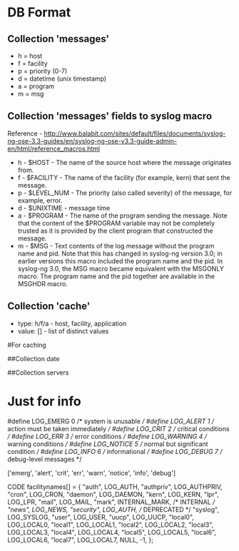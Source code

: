 DB Format
=========

Collection 'messages'
---------------------

* h = host
* f = facility
* p = priority (0-7)
* d = datetime (unix timestamp)
* a = program
* m = msg

Collection 'messages' fields to syslog macro
--------------------------------------------

Reference - http://www.balabit.com/sites/default/files/documents/syslog-ng-ose-3.3-guides/en/syslog-ng-ose-v3.3-guide-admin-en/html/reference_macros.html

* h - $HOST      - The name of the source host where the message originates from.
* f - $FACILITY  - The name of the facility (for example, kern) that sent the message.
* p - $LEVEL_NUM - The priority (also called severity) of the message, for example, error.
* d - $UNIXTIME  - message time
* a - $PROGRAM   - The name of the program sending the message.
                   Note that the content of the $PROGRAM variable may not be completely trusted as it is provided
                   by the client program that constructed the message.
* m - $MSG       - Text contents of the log message without the program name and pid.
                   Note that this has changed in syslog-ng version 3.0; in earlier versions this macro included the
                   program name and the pid. In syslog-ng 3.0, the MSG macro became equivalent with the MSGONLY macro.
                   The program name and the pid together are available in the MSGHDR macro.

Collection 'cache'
-----------------

* type: h/f/a - host, facility, application
* value: [] - list of distinct values


#For caching

##Collection date

##Collection servers

# Just for info
#define LOG_EMERG       0       /* system is unusable */
#define LOG_ALERT       1       /* action must be taken immediately */
#define LOG_CRIT        2       /* critical conditions */
#define LOG_ERR         3       /* error conditions */
#define LOG_WARNING     4       /* warning conditions */
#define LOG_NOTICE      5       /* normal but significant condition */
#define LOG_INFO        6       /* informational */
#define LOG_DEBUG       7       /* debug-level messages */

['emerg', 'alert', 'crit', 'err', 'warn', 'notice', 'info', 'debug']

CODE facilitynames[] = {
	"auth",		LOG_AUTH,
	"authpriv",	LOG_AUTHPRIV,
	"cron", 	LOG_CRON,
	"daemon",	LOG_DAEMON,
	"kern",		LOG_KERN,
	"lpr",		LOG_LPR,
	"mail",		LOG_MAIL,
	"mark", 	INTERNAL_MARK,		/* INTERNAL */
	"news",		LOG_NEWS,
	"security",	LOG_AUTH,		/* DEPRECATED */
	"syslog",	LOG_SYSLOG,
	"user",		LOG_USER,
	"uucp",		LOG_UUCP,
	"local0",	LOG_LOCAL0,
	"local1",	LOG_LOCAL1,
	"local2",	LOG_LOCAL2,
	"local3",	LOG_LOCAL3,
	"local4",	LOG_LOCAL4,
	"local5",	LOG_LOCAL5,
	"local6",	LOG_LOCAL6,
	"local7",	LOG_LOCAL7,
	NULL,		-1,
};